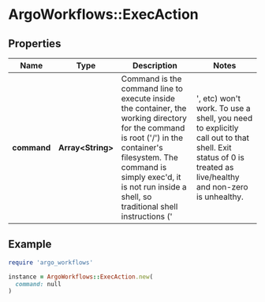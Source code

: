 # ArgoWorkflows::ExecAction

## Properties

| Name | Type | Description | Notes |
| ---- | ---- | ----------- | ----- |
| **command** | **Array&lt;String&gt;** | Command is the command line to execute inside the container, the working directory for the command  is root (&#39;/&#39;) in the container&#39;s filesystem. The command is simply exec&#39;d, it is not run inside a shell, so traditional shell instructions (&#39;|&#39;, etc) won&#39;t work. To use a shell, you need to explicitly call out to that shell. Exit status of 0 is treated as live/healthy and non-zero is unhealthy. | [optional] |

## Example

```ruby
require 'argo_workflows'

instance = ArgoWorkflows::ExecAction.new(
  command: null
)
```

